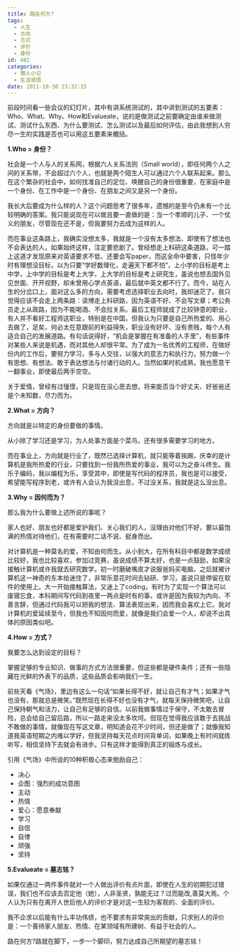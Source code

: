 ```yaml
---
title: 路在何方?
tags:
  - 人生
  - 方向
  - 方式
  - 评价
  - 身份
id: 482
categories:
  - 懒人小记
  - 生活感悟
date: 2011-10-30 23:32:15
---
```


前段时间看一些会议的幻灯片，其中有讲系统测试的，其中讲到测试的五要素：Who、What、Why、How和Evalueate，说的是做测试之前要确定由谁来做测试、测试什么东西、为什么要测试、怎么测试以及最后如何评估，由此我想到人穷尽一生的实践是否也可以用这五要素来概括。

**1.Who = 身份？**

社会是一个人与人的关系网，根据六人关系法则（Small world），即任何两个人之间的关系带，不会超过六个人，也就是两个陌生人可以通过六个人联系起来。那么在这个繁杂的社会中，如何找准自己的定位、唤醒自己的身份很重要，在家庭中是一个身份、在工作中是一个身份、在朋友之间又是另一个身份。

我长大后要成为什么样的人？这个问题思考了很多年，遗憾的是至今仍未有一个比较明确的答案。我只能说现在可以做且要一直做的是：当一个孝顺的儿子、一个仗义的朋友，尽管现在还不是，但我要努力去成为这样的人。

<!--more-->

而在事业这条路上，我确实没想太多，我就是一个没有太多想法、即使有了想法也不会表达的人，如果始终这样，注定要悲剧了。曾经想走上科研这条道路，可一踏上这道才发现原来对英语要求不低、还要会写paper，而这全命中要害，只怪年少时有理想没目标，以为只要“学好数理化，走遍天下都不怕”，上小学的目标是考上中学，上中学的目标是考上大学，上大学的目标是考上研究生，虽说也想去国外见见世面、开开视野，却未曾用心学点英语，最后就中英文都不行了。而今，站在人生的分岔口上，面对这么多的方向，需要考虑选择职业去向时，我却迷茫了。我只觉得应该不会走上两条路：读博走上科研路，因为英语不好、不会写文章；考公务员走上从政路，因为不能喝酒、不会拉关系。最后工程师就成了比较钟意的职业，有人并不看好工程师这职业，特别是在中国，但我认为只要是自己所热爱的、用心去做了，足矣，何必太在意跟前的利益得失，职业没有好坏、没有贵贱，每个人有适合自己的发展道路。有句话说得好，“机会是掌握在有准备的人手里”，有些事件对某些人来说是机遇，而对其他人却很平常。为了成为一名优秀的工程师，在做好份内的工作后，要努力学习，多与人交往，以强大的意志力和执行力，努力做一个有思想、有想法、敢于表达想法与付诸行动的人。当然如果时机成熟，我也愿意干一翻事业，即使最后两手空空。

关于爱情，曾经有过憧憬，只是现在没心思去想，将来能否当个好丈夫、好爸爸还是个未知数，尽力而为。

**2.What = 方向？**

方向就是以特定的身份要做的事情。

从小除了学习还是学习，为人处事方面是个菜鸟，还有很多需要学习的地方。

而在事业上，方向就是行业了，既然已选择计算机，就只能等着挨踢，庆幸的是计算机是我所热爱的行业，只要找到一份我所热爱的事业，我可以为之奋斗终生。我乐于编码，我以编程为乐，享受其中，即使是写代码的程序员，我也是可以接受，希望能写程序到老，或许有人会认为我没出息，不过没关系，我就是这么没出息。

**3.Why = 因何而为？**

那么我为什么要做上述所说的事呢？

家人也好、朋友也好都是爱护我们、关心我们的人，没理由对他们不好，要以最饱满的热情对待他们，在有需要时二话不说、挺身而出。

对计算机是一种莫名的爱，不知由何而生。从小到大，在所有科目中都是数学成绩比较好，我也比较喜欢，参加过竞赛，虽说成绩不算太好，也是一点鼓励，如果没接触计算机或许我就去研究数学。初一时磨破嘴皮才说服爸妈买电脑，之后就被计算机这一神奇的东本给迷住了，非常乐意花时间去钻研、学习，虽说只是停留在软件的使用上。大一开始接触算法，又迷上了coding，有时为了实现一个算法可以废寝忘食，本科期间写代码到夜里一两点是时有的事，或许是因为我较为内向、不善言辞，但通过代码我可以把我的想法、算法表现出来，因而我会喜欢上它。我对计算机的爱延续至今，但我也不知因何而爱，就像是我们会爱一个人，却说不出具体的原因类似吧。

**4.How = 方式？**

我要怎么达到设定的目标？

掌握足够的专业知识、做事的方式方法很重要，但这些都是硬件条件；还有一些隐藏在光鲜的外表下的品质，这些品质会影响我们一生。

前些天看《气场》，里边有这么一句话“如果长得不好，就让自己有才气；如果才气也没有，那就总是微笑。”既然现在长得不好也没有才气，就每天保持微笑吧，让自己保持朝气和活力，让自己有足够的自信。以前我做事情过于保守，不太敢去冒险，总会给自己留后路，所以一路走来没太多坎坷。但现在觉得我应该敢于去挑战不敢做的事情，就像现在写这文章，明知道会花不少时间，但还是做了；就像我知道我英语短期之内难以学好，但我坚持每天花点时间背单词，如果晚上有时间就练听写，相信坚持下去就会有进步。只有这样才能得到真正的锻炼与成长。

引用《气场》中所说的10种积极心态来勉励自己：

*   决心
*   企图：强烈的成功意图
*   主动
*   热情
*   爱心：愿意奉献
*   学习
*   自信
*   自律
*   顽强
*   坚持

**5.Evalueate = 墓志铭？**

如果仅通过一两件事件就对一个人做出评价有点片面，即使在人生的初期犯过错误，我们也不应该去否定他（她），人非圣贤，孰能无过？过而能改,善莫大焉。个人认为只有在离开人世后他人的评价才是对这一生较为客观的、全面的评价。

我不企求以后能有什么丰功伟绩，也不要求有非常突出的贡献，只求别人的评价是：一个善待家人朋友、热情、在某领域有所建树、有益于社会的人。

路在何方?路就在脚下，一步一个脚印，努力达成自己所期望的墓志铭！
